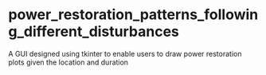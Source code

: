 # power_restoration_patterns_following_different_disturbances
A GUI designed using tkinter to enable users to draw power restoration plots given the location and duration
